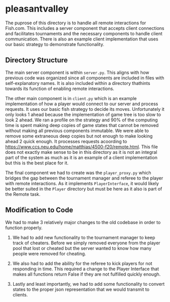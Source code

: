 # pleasantvalley

The puprose of this directory is to handle all remote interactions for Fish.com. This includes a server component that accepts client connections and facilitates tournaments and the necessary components to handle client communication. There is also an example client implementation that uses our basic strategy to demonstrate functionality. 

## Directory Structure

The main server component is within `server.py`. This aligns with how previous code was organized since all components
are included in files with self-explanatory names. It is also included within a directory thathints towards its function of enabling remote interactions.

The other main component is in `client.py` which is an example implementation of how a player would connect to our server and process requests. It uses our basic fish strategy to decide its moves. Unfortunately it only looks 1 ahead because the implementation of game tree is too slow to look 2 ahead. We ran a profile on the strategy and 90% of the computing time is spent making deep copies of game states that cannot be removed without making all previous components immutable. We were able to remove some extraneous deep copies but not enough to make looking ahead 2 quick enough. It processes requests acoording to https://www.ccs.neu.edu/home/matthias/4500-f20/remote.html. This file does not exactly make sense to be in this directory as it is not an integral part of the system as much as it is an example of a client implementation but this is the best place for it.

The final component we had to create was the `player_proxy.py` which bridges the gap between the tournament manager and referee to the player with remote interactions. As it implements `PlayerInterface`, it would likely be better suited in the `Player` directory but must be here as it also is part of the Remote task.

## Modification to Code

We had to make 3 relatively major changes to the old codebase in order to function properly. 

1. We had to add new functionality to the tournament manager to keep track of cheaters. Before we simply removed everyone from the player pool that lost or cheated but the server wanted to know how many people were removed for cheating. 

2. We also had to add the ability for the referee to kick players for not responding in time. This required a change to the Player Interface that makes all functions return False if they are not fulfilled quickly enough.

3. Lastly and least importantly, we had to add some functionality to convert states to the proper json representation that we would transmit to clients.